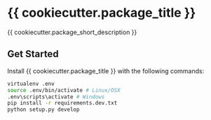 {{ cookiecutter.package_title }}
=======

{{ cookiecutter.package_short_description }}

## Get Started

Install {{ cookiecutter.package_title }} with the following commands:

```bash
virtualenv .env
source .env/bin/activate # Linux/OSX
.env\scripts\activate # Windows
pip install -r requirements.dev.txt
python setup.py develop
```
